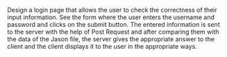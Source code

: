 Design a login page that allows the user to check the correctness of their input information. See the form where the user enters the username and password and clicks on the submit button. The entered information is sent to the server with the help of Post Request and after comparing them with the data of the Jason file, the server gives the appropriate answer to the client and the client displays it to the user in the appropriate ways.
